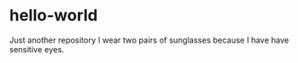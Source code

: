 # hello-world
Just another repository 
I wear two pairs of sunglasses because I have have sensitive eyes. 
